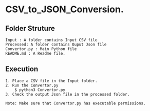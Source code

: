 # CSV_to_JSON_Conversion.

## Folder Struture
	
	Input : A folder contains Input CSV file
	Processed: A folder contains Ouput Json file
	Convertor.py : Main Python file
	README.md : A Readme file.

## Execution

	1. Place a CSV file in the Input folder.
	2. Run the Convertor.py
		$ python3 Convertor.py
	3. Check the output Json file in the processed folder.
	
	Note: Make sure that Convertor.py has executable permissions.
	
